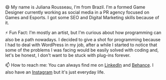 😄 My name is Juliana Rousseau, I'm from Brazil. I'm a formed Game Designer currently working as social media in a PR agency focused on Games and Esports. I got some SEO and Digital Marketing skills because of it. 

⚡ Fun Fact: I'm mostly an artist, but I'm curious about how programming can also be a path nowadays. I decided to give a shot for programming because I had to deal with WordPress in my job, after a while I started to notice that some of the problems I was facing would be easily solved with coding and, let's be honest, I don't want to be stuck with plug-ins forever.

📫 How to reach me: You can always find me on [LinkedIn](https://www.linkedin.com/in/julianasalafia/) and [Behance](https://www.behance.net/jssalafia). I also have an [Instagram](https://instagram.com/w13gehts) but it's just everyday life.
